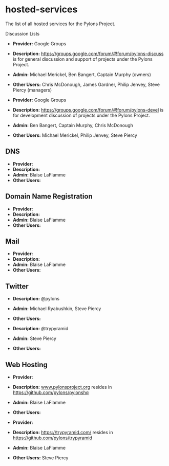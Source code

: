 hosted-services
===============

The list of all hosted services for the Pylons Project.

Discussion Lists

- **Provider:** Google Groups
- **Description:** https://groups.google.com/forum/#!forum/pylons-discuss is for general discussion and support of projects under the Pylons Project.
- **Admin:** Michael Merickel, Ben Bangert, Captain Murphy (owners)
- **Other Users:** Chris McDonough, James Gardner, Philip Jenvey, Steve Piercy (managers)


- **Provider:** Google Groups
- **Description:** https://groups.google.com/forum/#!forum/pylons-devel is for development discussion of projects under the Pylons Project.
- **Admin:** Ben Bangert, Captain Murphy, Chris McDonough
- **Other Users:** Michael Merickel, Philip Jenvey, Steve Piercy


DNS
---

- **Provider:** 
- **Description:** 
- **Admin:** Blaise LaFlamme
- **Other Users:** 


Domain Name Registration
------------------------

- **Provider:** 
- **Description:** 
- **Admin:** Blaise LaFlamme
- **Other Users:** 


Mail
----

- **Provider:** 
- **Description:** 
- **Admin:** Blaise LaFlamme
- **Other Users:** 

Twitter
-------

- **Description:** @pylons
- **Admin:** Michael Ryabushkin, Steve Piercy
- **Other Users:** 


- **Description:** @trypyramid
- **Admin:** Steve Piercy
- **Other Users:** 


Web Hosting
-----------

- **Provider:** 
- **Description:** www.pylonsproject.org resides in https://github.com/pylons/pylonshq
- **Admin:** Blaise LaFlamme
- **Other Users:** 


- **Provider:** 
- **Description:** https://trypyramid.com/ resides in https://github.com/pylons/trypyramid
- **Admin:** Blaise LaFlamme
- **Other Users:** Steve Piercy

